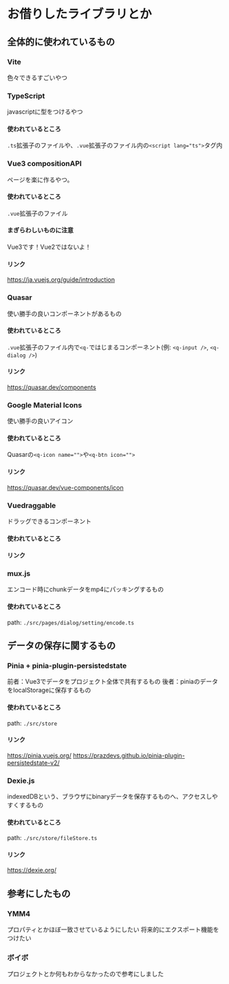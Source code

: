 # お借りしたライブラリとか

## 全体的に使われているもの
### Vite
色々できるすごいやつ

### TypeScript
javascriptに型をつけるやつ
#### 使われているところ
`.ts`拡張子のファイルや、`.vue`拡張子のファイル内の`<script lang="ts">`タグ内

### Vue3 compositionAPI
ページを楽に作るやつ。
#### 使われているところ
`.vue`拡張子のファイル
#### まぎらわしいものに注意
Vue3です！Vue2ではないよ！
#### リンク
<https://ja.vuejs.org/guide/introduction>

### Quasar
使い勝手の良いコンポーネントがあるもの
#### 使われているところ
`.vue`拡張子のファイル内で`<q-`ではじまるコンポーネント(例: `<q-input />`, `<q-dialog />`)
#### リンク
<https://quasar.dev/components>

### Google Material Icons
使い勝手の良いアイコン
#### 使われているところ
Quasarの`<q-icon name="">`や`<q-btn icon="">`
#### リンク
<https://quasar.dev/vue-components/icon>

### Vuedraggable
ドラッグできるコンポーネント
#### 使われているところ
#### リンク

### mux.js
エンコード時にchunkデータをmp4にパッキングするもの
#### 使われているところ
path: `./src/pages/dialog/setting/encode.ts`

## データの保存に関するもの
### Pinia + pinia-plugin-persistedstate
前者：Vue3でデータをプロジェクト全体で共有するもの
後者：piniaのデータをlocalStorageに保存するもの
#### 使われているところ
path: `./src/store`
#### リンク
<https://pinia.vuejs.org/>
<https://prazdevs.github.io/pinia-plugin-persistedstate-v2/>

### Dexie.js
indexedDBという、ブラウザにbinaryデータを保存するものへ、アクセスしやすくするもの
#### 使われているところ
path: `./src/store/fileStore.ts`
#### リンク
<https://dexie.org/>

## 参考にしたもの
### YMM4
プロパティとかほぼ一致させているようにしたい
将来的にエクスポート機能をつけたい

### ボイボ
プロジェクトとか何もわからなかったので参考にしました
